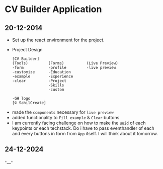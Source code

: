 # CV Builder Application

## 20-12-2014

- Set up the react environment for the project.
- Project Design

  ```
  [CV Builder]
  (Tools)         (Forms)          (Live Preview)
  -form           -profile         -live preview
  -customize      -Education
  -example        -Experience
  -clear          -Project
                  -Skills
                  -custom

  -GH logo
  [© SahilCreate]
  ```

* made the `components` necessary for `live preview`
* added functionality to `Fill example` & `Clear` buttons
* I am currently facing challenge on how to make the `uuid` of each keypoints or each techstack. Do i have to pass eventhandler of each and every buttons in form from `App` itself. I will think about it tomorrow.

## 24-12-2024

-\_\_-
